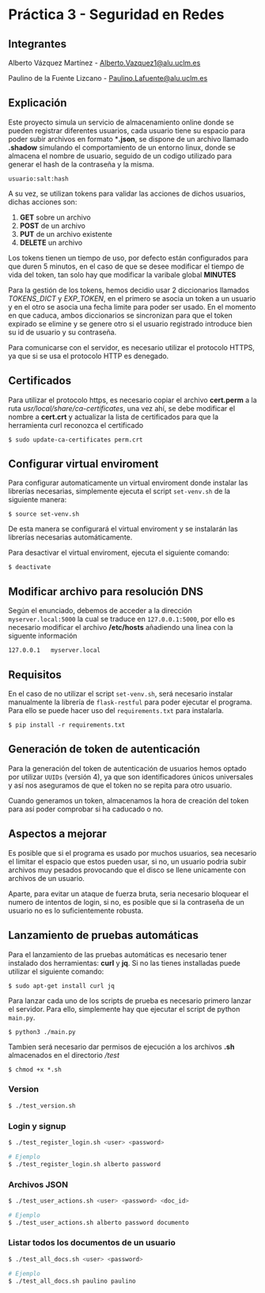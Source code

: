 # Práctica 3 - Seguridad en Redes

## Integrantes

Alberto Vázquez Martínez - Alberto.Vazquez1@alu.uclm.es

Paulino de la Fuente Lizcano - Paulino.Lafuente@alu.uclm.es

## Explicación

Este proyecto simula un servicio de almacenamiento online donde se pueden registrar diferentes usuarios, cada usuario tiene su espacio para poder subir archivos en formato ***.json**,
se dispone de un archivo llamado **.shadow** simulando el comportamiento de un entorno linux, donde se almacena el nombre de usuario, seguido de un codigo utilizado para generar el hash de la contraseña y la misma.

```
usuario:salt:hash
```

A su vez, se utilizan tokens para validar las acciones de dichos usuarios, dichas acciones son:
1. **GET** sobre un archivo
2. **POST** de un archivo
3. **PUT** de un archivo existente
4. **DELETE** un archivo

Los tokens tienen un tiempo de uso, por defecto están configurados para que duren 5 minutos, en el caso de que se desee modificar el tiempo de vida del token, tan solo hay que modificar la varibale global **MINUTES**

Para la gestión de los tokens, hemos decidio usar 2 diccionarios llamados *TOKENS_DICT* y *EXP_TOKEN*, en el primero se asocia un token a un usuario y en el otro se asocia una fecha limite para poder ser usado. En el momento en que caduca, ambos diccionarios se sincronizan para que el token expirado se elimine y se genere otro si el usuario registrado introduce bien su id de usuario y su contraseña.

Para comunicarse con el servidor, es necesario utilizar el protocolo HTTPS, ya que si se usa el protocolo HTTP es denegado.

## Certificados

Para utilizar el protocolo https, es necesario copiar el archivo **cert.perm** a la ruta *usr/local/share/ca-certificates*, una vez ahí, se debe modificar el nombre a **cert.crt** y actualizar la lista de certificados para que la herramienta curl reconozca el certificado 

```
$ sudo update-ca-certificates perm.crt
```

## Configurar virtual enviroment
Para configurar automaticamente un virtual enviroment donde instalar las librerías necesarias, simplemente ejecuta el script `set-venv.sh` de la siguiente manera:

```
$ source set-venv.sh
```
De esta manera se configurará el virtual enviroment y se instalarán las librerías necesarias automáticamente.

Para desactivar el virtual enviroment, ejecuta el siguiente comando:

```
$ deactivate
```

## Modificar archivo para resolución DNS

Según el enunciado, debemos de acceder a la dirección `myserver.local:5000` la cual se traduce en `127.0.0.1:5000`, por ello es necesario modificar el archivo **/etc/hosts** añadiendo una linea con la siguente información

```
127.0.0.1   myserver.local
```

## Requisitos

En el caso de no utilizar el script `set-venv.sh`, será necesario instalar manualmente la librería de `flask-restful` para poder ejecutar el programa. Para ello se puede hacer uso del `requirements.txt` para instalarla.

```
$ pip install -r requirements.txt
```

## Generación de token de autenticación

Para la generación del token de autenticación de usuarios hemos optado por utilizar `UUIDs` (versión 4), ya que son identificadores únicos universales y así nos aseguramos de que el token no se repita para otro usuario. 

Cuando generamos un token, almacenamos la hora de creación del token para así poder comprobar si ha caducado o no.

## Aspectos a mejorar

Es posible que si el programa es usado por muchos usuarios, sea necesario el limitar el espacio que estos pueden usar, si no, un usuario podria subir archivos muy pesados provocando que el disco se llene unicamente con archivos de un usuario.

Aparte, para evitar un ataque de fuerza bruta, seria necesario bloquear el numero de intentos de login, si no, es posible que si la contraseña de un usuario no es lo suficientemente robusta.

## Lanzamiento de pruebas automáticas

Para el lanzamiento de las pruebas automáticas es necesario tener instalado dos herramientas: **curl** y **jq**. Si no las tienes installadas puede utilizar el siguiente comando:

```
$ sudo apt-get install curl jq
```

Para lanzar cada uno de los scripts de prueba es necesario primero lanzar el servidor. Para ello, simplemente hay que ejecutar el script de python `main.py`.

```
$ python3 ./main.py
```

 Tambien será necesario dar permisos de ejecución a los archivos **.sh** almacenados en el directorio */test*


```
$ chmod +x *.sh
```

### Version

```bash
$ ./test_version.sh
```
### Login y signup

```bash
$ ./test_register_login.sh <user> <password>

# Ejemplo
$ ./test_register_login.sh alberto password
```

### Archivos JSON

```bash
$ ./test_user_actions.sh <user> <password> <doc_id>

# Ejemplo
$ ./test_user_actions.sh alberto password documento
```

### Listar todos los documentos de un usuario

```bash
$ ./test_all_docs.sh <user> <password>

# Ejemplo
$ ./test_all_docs.sh paulino paulino
```
